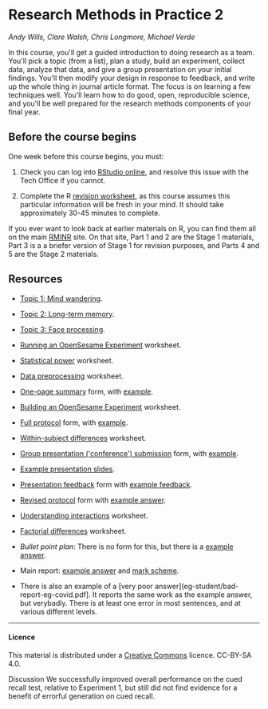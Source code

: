 # Research Methods in Practice 2

_Andy Wills, Clare Walsh, Chris Longmore, Michael Verde_

In this course, you'll get a guided introduction to doing research as a team. You'll pick a topic (from a list), plan a study, build an experiment, collect data, analyze that data, and give a group presentation on your initial findings. You'll then modify your design in response to feedback, and write up the whole thing in journal article format. The focus is on learning a few techniques well. You'll learn how to do good, open, reproducible science, and you'll be well prepared for the research methods components of your final year. 

## Before the course begins

One week before this course begins, you must:

1. Check you can log into [RStudio online](https://rstudio.plymouth.ac.uk), and resolve this issue with the Tech Office if you cannot.

2. Complete the R [revision worksheet](https://ajwills72.github.io/rminr/revision.html), as this course assumes this particular information will be fresh in your mind. It should take approximately 30-45 minutes to complete.

If you ever want to look back at earlier materials on R, you can find them all on the main [RMINR](https://ajwills72.github.io/rminr) site. On that site, Part 1 and 2 are the Stage 1 materials, Part 3 is a a briefer version of Stage 1 for revision purposes, and Parts 4 and 5 are the Stage 2 materials.

## Resources 

- [Topic 1: Mind wandering](topic1.html).

- [Topic 2: Long-term memory](topic2.html).

- [Topic 3: Face processing](topic3.html).

- [Running an OpenSesame Experiment](openses_task1.html) worksheet.

- [Statistical power](https://ajwills72.github.io/rminr/power.html) worksheet.

- [Data preprocessing](https://ajwills72.github.io/rminr/preproc.html) worksheet. 

- [One-page summary](eg-student/onepagesummary.odt) form, with [example](eg-student/onepagesummary-example.pdf).

- [Building an OpenSesame Experiment](openses_task2.html) worksheet.

- [Full protocol](eg-student/protocol.odt) form, with [example](eg-student/protocol-example.pdf).

- [Within-subject differences](https://ajwills72.github.io/rminr/anova1.html) worksheet. 

- [Group presentation ('conference') submission](eg-student/conference-abstract.odt) form, with [example](eg-student/conference-abstract-eg.pdf).

- [Example presentation slides](eg-student/presentation-eg.pdf).

- [Presentation feedback](eg-student/pres-feedback.html) form with [example feedback](eg-student/pres-feedback-eg.html).

- [Revised protocol](eg-student/revised-protocol.odt) form with [example answer](eg-student/revised-protocol-example.pdf).

- [Understanding interactions](https://ajwills72.github.io/rminr/anova2.html) worksheet. 

- [Factorial differences](https://ajwills72.github.io/rminr/anova3.html) worksheet. 

- _Bullet point plan_: There is no form for this, but there is a [example answer](eg-student/eg-bullet-covid.html).

- Main report: [example answer](eg-student/report-eg-covid.pdf) and [mark scheme](eg-student/report-mark-scheme-covid.html). 

- There is also an example of a [very poor answer](eg-student/bad-report-eg-covid.pdf]. It reports the same work as the example answer, but verybadly. There is at least one error in most sentences, and at various different levels. 

___

#### Licence

This material is distributed under a [Creative Commons](https://creativecommons.org/) licence. CC-BY-SA 4.0. 


Discussion
	We successfully improved overall performance on the cued recall test, relative to Experiment 1, but still did not find evidence for a benefit of errorful generation on cued recall.
